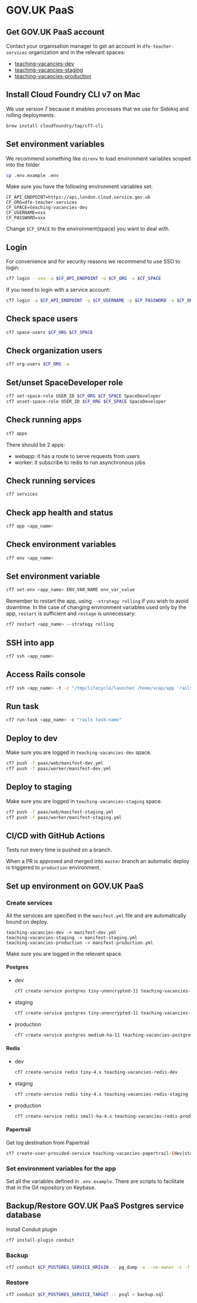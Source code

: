# GOV.UK PaaS

## Get GOV.UK PaaS account
Contact your organisation manager to get an account in `dfe-teacher-services` organization and in the relevant spaces:

- [teaching-vacancies-dev](https://teaching-vacancies-dev.london.cloudapps.digital)
- [teaching-vacancies-staging](https://tvs.staging.dxw.net)
- [teaching-vacancies-production](https://teaching-vacancies.service.gov.uk)

## Install Cloud Foundry CLI v7 on Mac
We use version 7 because it enables processes that we use for Sidekiq and rolling deployments.

```bash
brew install cloudfoundry/tap/cf7-cli
```

## Set environment variables
We recommend something like `direnv` to load environment variables scoped into the folder

```bash
cp .env.example .env
```

Make sure you have the following environment variables set:

```
CF_API_ENDPOINT=https://api.london.cloud.service.gov.uk
CF_ORG=dfe-teacher-services
CF_SPACE=teaching-vacancies-dev
CF_USERNAME=xxx
CF_PASSWORD=xxx
```

Change `$CF_SPACE` to the environment(space) you want to deal with.

## Login
For convenience and for security reasons we recommend to use SSO to login:

```bash
cf7 login --sso -a $CF_API_ENDPOINT -o $CF_ORG -s $CF_SPACE
```

If you need to login with a service account:

```bash
cf7 login -a $CF_API_ENDPOINT -u $CF_USERNAME -p $CF_PASSWORD -o $CF_ORG -s $CF_SPACE
```

## Check space users
```bash
cf7 space-users $CF_ORG $CF_SPACE
```

## Check organization users
```bash
cf7 org-users $CF_ORG -a
```

## Set/unset SpaceDeveloper role
```bash
cf7 set-space-role USER_ID $CF_ORG $CF_SPACE SpaceDeveloper
cf7 unset-space-role USER_ID $CF_ORG $CF_SPACE SpaceDeveloper
```

## Check running apps
```bash
cf7 apps
```

There should be 2 apps:
- webapp: it has a route to serve requests from users
- worker: it subscribe to redis to run asynchronous jobs

## Check running services
```bash
cf7 services
```

## Check app health and status
```bash
cf7 app <app_name>
```

## Check environment variables
```bash
cf7 env <app_name>
```

## Set environment variable
```bash
cf7 set-env <app_name> ENV_VAR_NAME env_var_value
```
Remember to restart the app, using `--strategy rolling` if you wish to avoid downtime. In the case of changing environment variables used only by the app, `restart` is sufficient and `restage` is unnecessary:
```bash
cf7 restart <app_name> --strategy rolling
```

## SSH into app
```bash
cf7 ssh <app_name>
```

## Access Rails console
```bash
cf7 ssh <app_name> -t -c "/tmp/lifecycle/launcher /home/vcap/app 'rails console' ''"
```

## Run task
```bash
cf7 run-task <app_name> -c "rails task:name"
```

## Deploy to dev
Make sure you are logged in `teaching-vacancies-dev` space.

```bash
cf7 push -f paas/web/manifest-dev.yml
cf7 push -f paas/worker/manifest-dev.yml
```

## Deploy to staging
Make sure you are logged in `teaching-vacancies-staging` space.

```bash
cf7 push -f paas/web/manifest-staging.yml
cf7 push -f paas/worker/manifest-staging.yml
```

## CI/CD with GitHub Actions
Tests run every time is pushed on a branch.

When a PR is approved and merged into `master` branch an automatic deploy is triggered to `production` environment.

## Set up environment on GOV.UK PaaS

### Create services
All the services are specified in the `manifest.yml` file and are automatically bound on deploy.

```
teaching-vacancies-dev -> manifest-dev.yml
teaching-vacancies-staging -> manifest-staging.yml
teaching-vacancies-production -> manifest-production.yml
```
Make sure you are logged in the relevant space.

#### Postgres
- dev
  ```bash
  cf7 create-service postgres tiny-unencrypted-11 teaching-vacancies-postgres-dev -c '{"enable_extensions": ["pgcrypto", "fuzzystrmatch", "plpgsql"]}'
  ```
- staging
  ```bash
  cf7 create-service postgres tiny-unencrypted-11 teaching-vacancies-postgres-staging -c '{"enable_extensions": ["pgcrypto", "fuzzystrmatch", "plpgsql"]}'
  ```
- production
  ```bash
  cf7 create-service postgres medium-ha-11 teaching-vacancies-postgres-production -c '{"enable_extensions": ["pgcrypto", "fuzzystrmatch", "plpgsql"]}'
  ```

#### Redis
- dev
  ```bash
  cf7 create-service redis tiny-4.x teaching-vacancies-redis-dev
  ```
- staging
  ```bash
  cf7 create-service redis tiny-4.x teaching-vacancies-redis-staging
  ```
- production
  ```bash
  cf7 create-service redis small-ha-4.x teaching-vacancies-redis-production
  ```

#### Papertrail
Get log destination from Papertrail
```bash
cf7 create-user-provided-service teaching-vacancies-papertrail-(dev|staging|production) -l syslog-tls://logsX.papertrailapp.com:XXXXX
```

### Set environment variables for the app
Set all the variables defined in `.env.example`. There are scripts to facilitate that in the Git repository on Keybase.

## Backup/Restore GOV.UK PaaS Postgres service database
Install Conduit plugin
```bash
cf7 install-plugin conduit
```

### Backup
```bash
cf7 conduit $CF_POSTGRES_SERVICE_ORIGIN -- pg_dump -x --no-owner -c -f backup.sql
```

### Restore
```bash
cf7 conduit $CF_POSTGRES_SERVICE_TARGET -- psql < backup.sql
```
